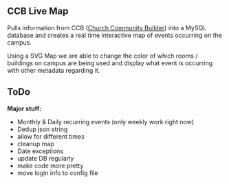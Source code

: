 ## CCB Live Map ##
Pulls information from CCB ([Church Community Builder](http://www.churchcommunitybuilder.com)) into a MySQL database and creates a real time interactive map of events occurring on the campus.

Using a SVG Map we are able to change the color of which rooms / buildings on campus are being used and display what event is occurring with other metadata regarding it.

## ToDo ##
**Major stuff:**
- Monthly & Daily recurring events (only weekly work right now)
- Dedup json string
- allow for different times
- cleanup map
- Date exceptions
- update DB regularly
- make code more pretty
- move login info to config file
